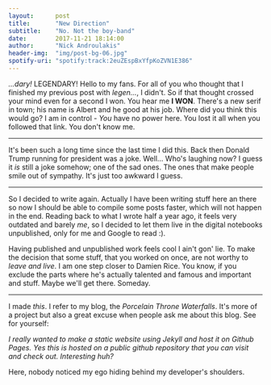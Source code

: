 ```yaml
---
layout:      post
title:       "New Direction"
subtitle:    "No. Not the boy-band"
date:        2017-11-21 18:14:00
author:      "Nick Androulakis"
header-img:  "img/post-bg-06.jpg"
spotify-uri: "spotify:track:2euZEspBxYfpKoZVN1E386"
---
```


_...dary!_ LEGENDARY! Hello to my fans. For all of you who thought that I finished my previous post with _legen..._, I didn't. So if that thought crossed your mind even for a second I won. You hear me __I WON__. There's a new serif in town; his name is Albert and he good at his job. Where did you think this would go? I am in control - _You_ have no power here. You lost it all when you followed that link. You don't know me.

___
It's been such a long time since the last time I did this. Back then Donald Trump running for president was a joke. Well... Who's laughing now? I guess it _is_ still a joke somehow; one of the sad ones. The ones that make people smile out of sympathy. It's just too awkward I guess.

___
So I decided to write again. Actually I have been writing stuff here an there so now I should be able to compile some posts faster, which will not happen in the end. Reading back to what I wrote half a year ago, it feels very outdated and barely _me_, so I decided to let them live in the digital notebooks unpublished, only for me and Google to read :).

Having published and unpublished work feels cool I ain't gon' lie. To make the decision that some stuff, that you worked on once, are not worthy to _leave and live_. I am one step closer to Damien Rice. You know, if you exclude the parts where he's actually talented and famous and important and stuff. Maybe we'll get there. Someday.

___
I made _this_. I refer to my blog, the _Porcelain Throne Waterfalls_. It's more of a project but also a great excuse when people ask me about this blog. See for yourself:

_I really wanted to make a static website using Jekyll and host it on Github Pages. Yes this is hosted on a public github repository that you can visit and check out. Interesting huh?_

Here, nobody noticed my ego hiding behind my developer's shoulders.
